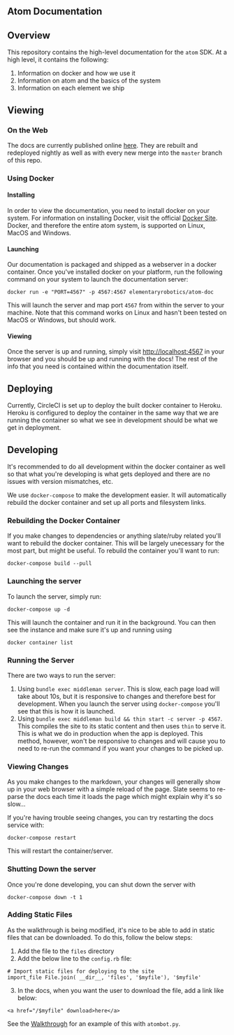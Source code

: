 Atom Documentation
------------------

## Overview

This repository contains the high-level documentation for the `atom`
SDK. At a high level, it contains the following:

1. Information on docker and how we use it
2. Information on atom and the basics of the system
3. Information on each element we ship

## Viewing

### On the Web

The docs are currently published online [here](https://atomdocs.io). They are rebuilt and redeployed nightly as well as with every new merge into the `master` branch of this repo.

### Using Docker

#### Installing

In order to view the documentation, you need to install docker on your
system. For information on installing Docker, visit the official
[Docker Site](https://docs.docker.com/install/). Docker, and therefore
the entire atom system, is supported on Linux, MacOS and Windows.

#### Launching

Our documentation is packaged and shipped as a webserver in a docker
container. Once you've installed docker on your platform, run the
following command on your system to launch the documentation server:

```
docker run -e "PORT=4567" -p 4567:4567 elementaryrobotics/atom-doc
```

This will launch the server and map port `4567` from within the server
to your machine. Note that this command works on Linux and hasn't been
tested on MacOS or Windows, but should work.

#### Viewing

Once the server is up and running, simply visit
[http://localhost:4567](http://localhost:4567) in your browser and you
should be up and running with the docs! The rest of the info that you
need is contained within the documentation itself.

## Deploying

Currently, CircleCI is set up to deploy the built docker container to Heroku.
Heroku is configured to deploy the container in the same way that we are running
the container so what we see in development should be what we get in deployment.

## Developing

It's recommended to do all development within the docker container as
well so that what you're developing is what gets deployed and there
are no issues with version mismatches, etc.

We use `docker-compose` to make the development easier. It will
automatically rebuild the docker container and set up all ports
and filesystem links.

### Rebuilding the Docker Container

If you make changes to dependencies or anything slate/ruby related
you'll want to rebuild the docker container. This will be largely
unecessary for the most part, but might be useful. To rebuild the
container you'll want to run:

```
docker-compose build --pull
```

### Launching the server

To launch the server, simply run:

```
docker-compose up -d
```

This will launch the container and run it in the background. You can
then see the instance and make sure it's up and running using

```
docker container list
```

### Running the Server

There are two ways to run the server:

1. Using `bundle exec middleman server`. This is slow, each page load will take
about 10s, but it
is responsive to changes and therefore best for development. When you launch the
server using `docker-compose` you'll see that this is how it is launched.
2. Using `bundle exec middleman build && thin start -c server -p 4567`. This
compiles the site to its static content and then uses `thin` to serve it. This
is what we do in production when the app is deployed. This method, however,
won't be responsive to changes and will cause you to need to re-run the command
if you want your changes to be picked up.

### Viewing Changes

As you make changes to the markdown, your changes will generally show
up in your web browser with a simple reload of the page. Slate seems
to re-parse the docs each time it loads the page which might explain
why it's so slow...

If you're having trouble seeing changes, you can try restarting the
docs service with:

```
docker-compose restart
```

This will restart the container/server.

### Shutting Down the server

Once you're done developing, you can shut down the server with

```
docker-compose down -t 1
```

### Adding Static Files

As the walkthrough is being modified, it's nice to be able to add in static
files that can be downloaded. To do this, follow the below steps:

1. Add the file to the `files` directory
2. Add the below line to the `config.rb` file:
```
# Import static files for deploying to the site
import_file File.join( __dir__, 'files', '$myfile'), '$myfile'
```
3. In the docs, when you want the user to download the file, add a link like
below:
```
<a href="/$myfile" download>here</a>
```

See the [Walkthrough](source/includes/walkthrough.md) for an example
of this with `atombot.py`.
